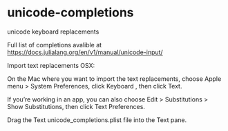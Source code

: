 # unicode-completions

unicode keyboard replacements  

Full list of completions avalible at https://docs.julialang.org/en/v1/manual/unicode-input/



Import text replacements OSX:

On the Mac where you want to import the text replacements, choose Apple menu  > System Preferences, click Keyboard , then click Text.

If you’re working in an app, you can also choose Edit > Substitutions > Show Substitutions, then click Text Preferences.

Drag the Text unicode_completions.plist file into the Text pane.




